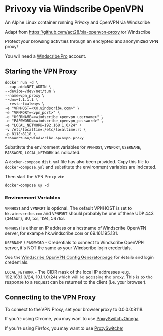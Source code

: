 # Privoxy via Windscribe OpenVPN
An Alpine Linux container running Privoxy and OpenVPN via Windscribe

Adapt from https://github.com/act28/pia-openvpn-proxy for Windscribe

Protect your browsing activities through an encrypted and anonymized VPN proxy!

You will need a [Windscribe Pro](https://windscribe.com/upgrade) account. 

## Starting the VPN Proxy

```Shell
docker run -d \
--cap-add=NET_ADMIN \
--device=/dev/net/tun \
--name=vpn_proxy \
--dns=1.1.1.1 \
--restart=always \
-e "VPNHOST=<XX.windscribe.com>" \
-e "VPNPORT=<vpn_port>" \
-e "USERNAME=<windscribe_openvpn_username>" \
-e "PASSWORD=<windscribe_openvpn_password>" \
-e "LOCAL_NETWORK=192.168.1.0/24" \
-v /etc/localtime:/etc/localtime:ro \
-p 8118:8118 \
trananhtuan/windscribe-openvpn-proxy 
```

Substitute the environment variables for `VPNHOST`, `VPNPORT`, `USERNAME`, `PASSWORD`, `LOCAL_NETWORK` as indicated.

A `docker-compose-dist.yml` file has also been provided. Copy this file to `docker-compose.yml` and substitute the environment variables are indicated.

Then start the VPN Proxy via:

```Shell
docker-compose up -d
```

### Environment Variables
`VPNHOST` and `VPNPORT` is optional. The default VPNHOST is set to `hk.windscribe.com` and `VPNPORT` should probably be one of these UDP 443 (default), 80, 53, 1194, 54783.

`VPNHOST` is either an IP address or a hostname of Windscribe OpenVPN server, for example hk.windscribe.com or 69.161.195.131.

`USERNAME` / `PASSWORD` - Credentials to connect to Windscribe OpenVPN server, it's NOT the same as your Windscribe login credentials.

See the [Windscribe OpenVPN Config Generator page](https://windscribe.com/getconfig/openvpn) for details and login credentials.

`LOCAL_NETWORK` - The CIDR mask of the local IP addresses (e.g. 192.168.1.0/24, 10.1.1.0/24) which will be acessing the proxy. This is so the response to a request can be returned to the client (i.e. your browser).

## Connecting to the VPN Proxy

To connect to the VPN Proxy, set your browser proxy to 0.0.0.0:8118.

If you're using Chrome, you may want to use [ProxySwitchyOmega](https://chrome.google.com/webstore/detail/proxy-switchyomega/padekgcemlokbadohgkifijomclgjgif)

If you're using Firefox, you may want to use [ProxySwitcher](https://addons.mozilla.org/en-US/firefox/addon/proxy-switcher/)
